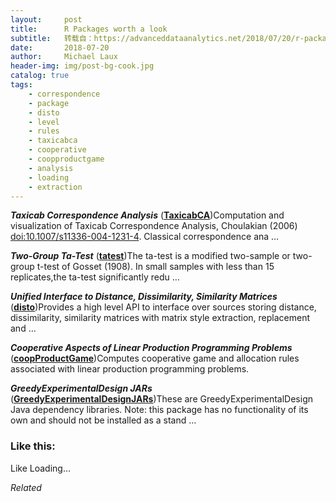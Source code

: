 ```yaml
---
layout:     post
title:      R Packages worth a look
subtitle:   转载自：https://advanceddataanalytics.net/2018/07/20/r-packages-worth-a-look-1217/
date:       2018-07-20
author:     Michael Laux
header-img: img/post-bg-cook.jpg
catalog: true
tags:
    - correspondence
    - package
    - disto
    - level
    - rules
    - taxicabca
    - cooperative
    - coopproductgame
    - analysis
    - loading
    - extraction
---
```


***Taxicab Correspondence Analysis*** ([**TaxicabCA**](https://cran.r-project.org/package=TaxicabCA))Computation and visualization of Taxicab Correspondence Analysis, Choulakian (2006) <doi:10.1007/s11336-004-1231-4>. Classical correspondence ana …

***Two-Group Ta-Test*** ([**tatest**](https://cran.r-project.org/package=tatest))The ta-test is a modified two-sample or two-group t-test of Gosset (1908). In small samples with less than 15 replicates,the ta-test significantly redu …

***Unified Interface to Distance, Dissimilarity, Similarity Matrices*** ([**disto**](https://github.com/talegari/disto))Provides a high level API to interface over sources storing distance, dissimilarity, similarity matrices with matrix style extraction, replacement and …

***Cooperative Aspects of Linear Production Programming Problems*** ([**coopProductGame**](https://cran.r-project.org/package=coopProductGame))Computes cooperative game and allocation rules associated with linear production programming problems.

***GreedyExperimentalDesign JARs*** ([**GreedyExperimentalDesignJARs**](https://cran.r-project.org/package=GreedyExperimentalDesignJARs))These are GreedyExperimentalDesign Java dependency libraries. Note: this package has no functionality of its own and should not be installed as a stand …





### Like this:

Like Loading...


*Related*

